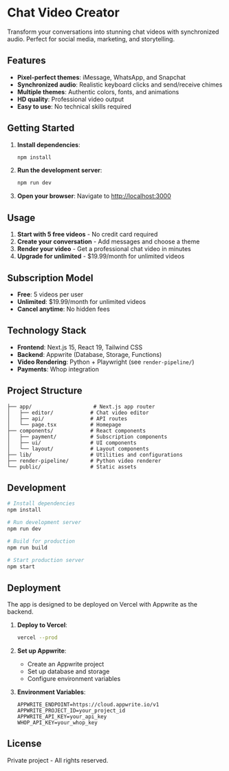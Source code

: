 # Chat Video Creator

Transform your conversations into stunning chat videos with synchronized audio. Perfect for social media, marketing, and storytelling.

## Features

- **Pixel-perfect themes**: iMessage, WhatsApp, and Snapchat
- **Synchronized audio**: Realistic keyboard clicks and send/receive chimes
- **Multiple themes**: Authentic colors, fonts, and animations
- **HD quality**: Professional video output
- **Easy to use**: No technical skills required

## Getting Started

1. **Install dependencies**:
   ```bash
   npm install
   ```

2. **Run the development server**:
   ```bash
   npm run dev
   ```

3. **Open your browser**:
   Navigate to [http://localhost:3000](http://localhost:3000)

## Usage

1. **Start with 5 free videos** - No credit card required
2. **Create your conversation** - Add messages and choose a theme
3. **Render your video** - Get a professional chat video in minutes
4. **Upgrade for unlimited** - $19.99/month for unlimited videos

## Subscription Model

- **Free**: 5 videos per user
- **Unlimited**: $19.99/month for unlimited videos
- **Cancel anytime**: No hidden fees

## Technology Stack

- **Frontend**: Next.js 15, React 19, Tailwind CSS
- **Backend**: Appwrite (Database, Storage, Functions)
- **Video Rendering**: Python + Playwright (see `render-pipeline/`)
- **Payments**: Whop integration

## Project Structure

```
├── app/                    # Next.js app router
│   ├── editor/            # Chat video editor
│   ├── api/               # API routes
│   └── page.tsx           # Homepage
├── components/            # React components
│   ├── payment/           # Subscription components
│   ├── ui/                # UI components
│   └── layout/            # Layout components
├── lib/                   # Utilities and configurations
├── render-pipeline/       # Python video renderer
└── public/                # Static assets
```

## Development

```bash
# Install dependencies
npm install

# Run development server
npm run dev

# Build for production
npm run build

# Start production server
npm start
```

## Deployment

The app is designed to be deployed on Vercel with Appwrite as the backend.

1. **Deploy to Vercel**:
   ```bash
   vercel --prod
   ```

2. **Set up Appwrite**:
   - Create an Appwrite project
   - Set up database and storage
   - Configure environment variables

3. **Environment Variables**:
   ```env
   APPWRITE_ENDPOINT=https://cloud.appwrite.io/v1
   APPWRITE_PROJECT_ID=your_project_id
   APPWRITE_API_KEY=your_api_key
   WHOP_API_KEY=your_whop_key
   ```

## License

Private project - All rights reserved.

